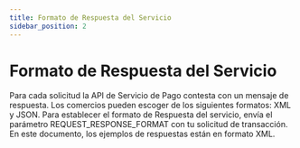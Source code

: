 ```yaml
---
title: Formato de Respuesta del Servicio 
sidebar_position: 2
---
```


# Formato de Respuesta del Servicio 
Para cada solicitud la API de Servicio de Pago contesta con un mensaje de respuesta. 
Los comercios pueden escoger de los siguientes formatos: XML y JSON. 
Para establecer el formato de Respuesta del servicio, envía el parámetro REQUEST_RESPONSE_FORMAT con tu solicitud de transacción. 
En este documento, los ejemplos de respuestas están en formato XML.